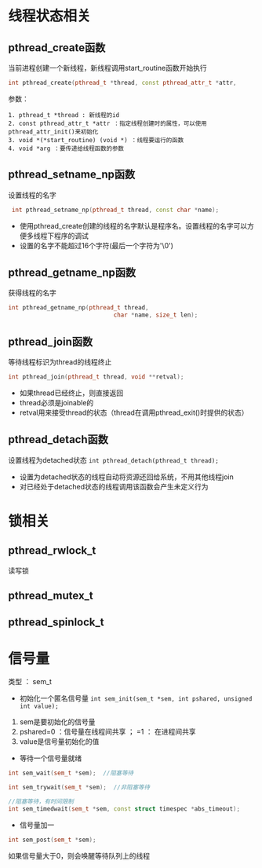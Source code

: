 # 线程状态相关
## pthread_create函数
当前进程创建一个新线程，新线程调用start_routine函数开始执行
```c++
int pthread_create(pthread_t *thread, const pthread_attr_t *attr,                    void *(*start_routine) (void *), void *arg);
```
参数：
```
1. pthread_t *thread : 新线程的id
2. const pthread_attr_t *attr ：指定线程创建时的属性，可以使用pthread_attr_init()来初始化
3. void *(*start_routine) (void *) ：线程要运行的函数
4. void *arg ：要传递给线程函数的参数
```
## pthread_setname_np函数
设置线程的名字
```c++
 int pthread_setname_np(pthread_t thread, const char *name);
```
- 使用pthread_create创建的线程的名字默认是程序名。设置线程的名字可以方便多线程下程序的调试
- 设置的名字不能超过16个字符(最后一个字符为'\0')

## pthread_getname_np函数
获得线程的名字
```c++
int pthread_getname_np(pthread_t thread,
                              char *name, size_t len);
```

## pthread_join函数
等待线程标识为thread的线程终止
```c++
int pthread_join(pthread_t thread, void **retval);
```
- 如果thread已经终止，则直接返回
- thread必须是joinable的
- retval用来接受thread的状态（thread在调用pthread_exit()时提供的状态）

## pthread_detach函数
设置线程为detached状态
`int pthread_detach(pthread_t thread);`
- 设置为detached状态的线程自动将资源还回给系统，不用其他线程join
- 对已经处于detached状态的线程调用该函数会产生未定义行为

# 锁相关
## pthread_rwlock_t
读写锁

## pthread_mutex_t

## pthread_spinlock_t

# 信号量
类型 ： sem_t
- 初始化一个匿名信号量
`int sem_init(sem_t *sem, int pshared, unsigned int value);`
1. sem是要初始化的信号量
2. pshared=0 ：信号量在线程间共享 ； =1 ： 在进程间共享
3. value是信号量初始化的值
- 等待一个信号量就绪
```c++
int sem_wait(sem_t *sem);  //阻塞等待

int sem_trywait(sem_t *sem);  //非阻塞等待

//阻塞等待，有时间限制
int sem_timedwait(sem_t *sem, const struct timespec *abs_timeout);
```
- 信号量加一
```c++
int sem_post(sem_t *sem);
```
如果信号量大于0，则会唤醒等待队列上的线程